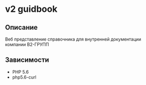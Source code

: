 # v2 guidbook
## Описание
Веб представление справочника для внутренней документации компании В2-ГРУПП  
## Зависимости
- PHP 5.6
- php5.6-curl
 

